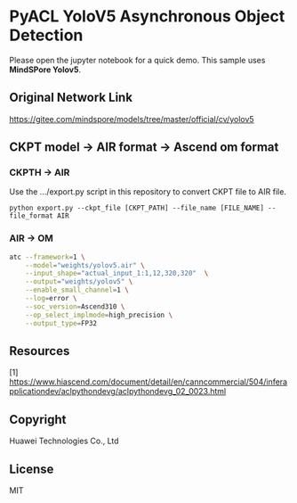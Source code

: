 # PyACL YoloV5 Asynchronous Object Detection
Please open the jupyter notebook for a quick demo. This sample uses  **MindSPore Yolov5**.  

## Original Network Link

https://gitee.com/mindspore/models/tree/master/official/cv/yolov5

## CKPT model -> AIR format -> Ascend om format
### CKPTH -> AIR
Use the .../export.py script in this repository to convert CKPT file to AIR file.  

```
python export.py --ckpt_file [CKPT_PATH] --file_name [FILE_NAME] --file_format AIR
```

### AIR -> OM
```bash
atc --framework=1 \
    --model="weights/yolov5.air" \
    --input_shape="actual_input_1:1,12,320,320"  \
    --output="weights/yolov5" \
    --enable_small_channel=1 \
    --log=error \
    --soc_version=Ascend310 \
    --op_select_implmode=high_precision \
    --output_type=FP32
```

## Resources
[1] https://www.hiascend.com/document/detail/en/canncommercial/504/inferapplicationdev/aclpythondevg/aclpythondevg_02_0023.html

## Copyright
Huawei Technologies Co., Ltd

## License
MIT